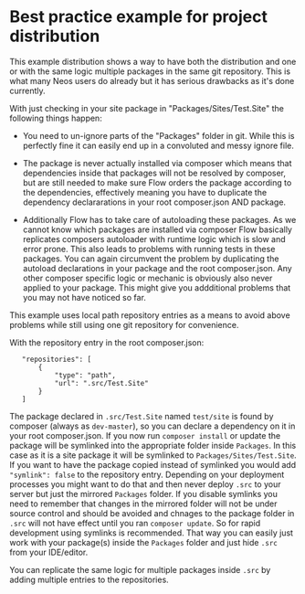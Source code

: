 Best practice example for project distribution
==============================================

This example distribution shows a way to have both the distribution and
one or with the same logic multiple packages in the same git repository.
This is what many Neos users do already but it has serious drawbacks as
it's done currently.

With just checking in your site package in "Packages/Sites/Test.Site" the
following things happen:

- You need to un-ignore parts of the "Packages" folder in git. While this
  is perfectly fine it can easily end up in a convoluted and messy ignore file.

- The package is never actually installed via composer which means that
  dependencies inside that packages will not be resolved by composer, but
  are still needed to make sure Flow orders the package according to the
  dependencies, effectively meaning you have to duplicate the dependency
  declararations in your root composer.json AND package.
  
- Additionally Flow has to take care of autoloading these packages. As we
  cannot know which packages are installed via composer Flow basically 
  replicates composers autoloader with runtime logic which is slow and 
  error prone. This also leads to problems with running tests in these
  packages. You can again circumvent the problem by duplicating the
  autoload declarations in your package and the root composer.json.
  Any other composer specific logic or mechanic is obviously also never
  applied to your package. This might give you addditional problems that
  you may not have noticed so far.
   
This example uses local path repository entries as a means to avoid above
problems while still using one git repository for convenience.

With the repository entry in the root composer.json:

       "repositories": [
           {
               "type": "path",
               "url": ".src/Test.Site"
           }
       ]
       
The package declared in `.src/Test.Site` named `test/site` is found by
composer (always as `dev-master`), so you can declare a dependency on it
in your root composer.json. If you now run `composer install` or update
the package will be symlinked into the appropriate folder inside `Packages`.
In this case as it is a site package it will be symlinked to 
`Packages/Sites/Test.Site`. If you want to have the package copied instead of
symlinked you would add `"symlink": false` to the repository entry.
Depending on your deployment processes you might want to do that and then
never deploy `.src` to your server but just the mirrored `Packages` folder.
If you disable symlinks you need to remember that changes in the mirrored
folder will not be under source control and should be avoided and chnages
to the package folder in `.src` will not have effect until you ran
`composer update`. So for rapid development using symlinks is recommended.
That way you can easily just work with your package(s) inside the `Packages`
folder and just hide `.src` from your IDE/editor.

You can replicate the same logic for multiple packages inside `.src` by adding
multiple entries to the repositories.
